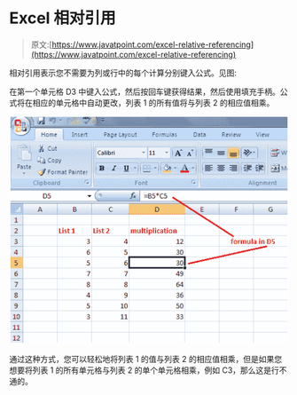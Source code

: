 # Excel 相对引用

> 原文:[https://www.javatpoint.com/excel-relative-referencing](https://www.javatpoint.com/excel-relative-referencing)

相对引用表示您不需要为列或行中的每个计算分别键入公式。见图:

在第一个单元格 D3 中键入公式，然后按回车键获得结果，然后使用填充手柄。公式将在相应的单元格中自动更改，列表 1 的所有值将与列表 2 的相应值相乘。

![Excel relative referencing 1](img/fd889206ce3c029f9879aa69adc6c6ad.png)

通过这种方式，您可以轻松地将列表 1 的值与列表 2 的相应值相乘，但是如果您想要将列表 1 的所有单元格与列表 2 的单个单元格相乘，例如 C3，那么这是行不通的。